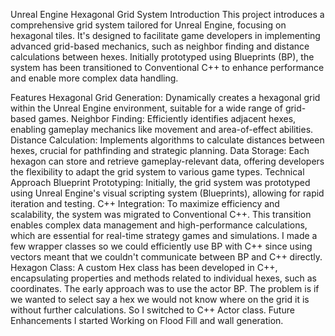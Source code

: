 Unreal Engine Hexagonal Grid System
Introduction
This project introduces a comprehensive grid system tailored for Unreal Engine, focusing on hexagonal tiles. It's designed to facilitate game developers in implementing advanced grid-based mechanics, such as neighbor finding and distance calculations between hexes. Initially prototyped using Blueprints (BP), the system has been transitioned to Conventional C++ to enhance performance and enable more complex data handling.

Features
Hexagonal Grid Generation: Dynamically creates a hexagonal grid within the Unreal Engine environment, suitable for a wide range of grid-based games.
Neighbor Finding: Efficiently identifies adjacent hexes, enabling gameplay mechanics like movement and area-of-effect abilities.
Distance Calculation: Implements algorithms to calculate distances between hexes, crucial for pathfinding and strategic planning.
Data Storage: Each hexagon can store and retrieve gameplay-relevant data, offering developers the flexibility to adapt the grid system to various game types.
Technical Approach
Blueprint Prototyping: Initially, the grid system was prototyped using Unreal Engine's visual scripting system (Blueprints), allowing for rapid iteration and testing.
C++ Integration: To maximize efficiency and scalability, the system was migrated to Conventional C++. This transition enables complex data management and high-performance calculations, which are essential for real-time strategy games and simulations. I made a few wrapper classes so we could efficiently use BP with C++ since using vectors meant that we couldn't communicate between BP and C++ directly.
Hexagon Class: A custom Hex class has been developed in C++, encapsulating properties and methods related to individual hexes, such as coordinates. The early approach was to use the actor BP. The problem is if we wanted to select say a hex we would not know where on the grid it is without further calculations. So I switched to C++ Actor class.
Future Enhancements
I started Working on Flood Fill and wall generation.


